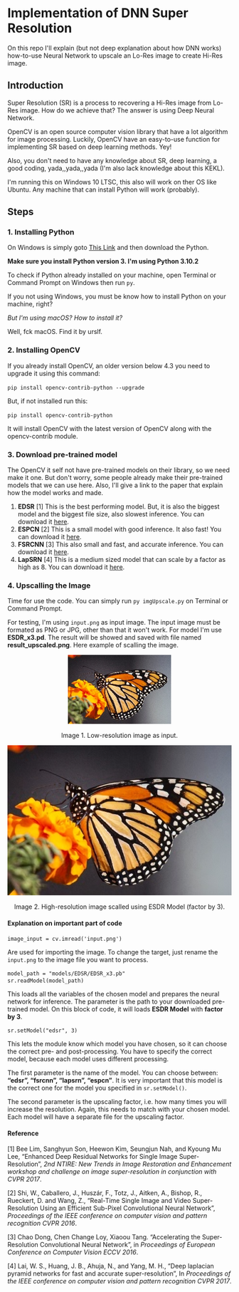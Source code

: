 # Implementation of DNN Super Resolution 
On this repo I'll explain (but not deep explanation about how DNN works) how-to-use Neural Network to upscale an Lo-Res image to create Hi-Res image.

## Introduction
Super Resolution (SR) is a process to recovering a Hi-Res image from Lo-Res image. How do we achieve that? The answer is using Deep Neural Network.

OpenCV is an open source computer vision library that have a lot algorithm for image processing. Luckily, OpenCV have an easy-to-use function for implementing SR based on deep learning methods. Yey!

Also, you don't need to have any knowledge about SR, deep learning, a good coding, yada,,yada,,yada (I'm also lack knowledge about this KEKL).

I'm running this on Windows 10 LTSC, this also will work on ther OS like Ubuntu. Any machine that can install Python will work (probably).


## Steps
### 1. Installing Python
On Windows is simply goto [This Link](https://www.python.org/downloads/windows/) and then download the Python.

**Make sure you install Python version 3. I'm using Python 3.10.2**

To check if Python already installed on your machine, open Terminal or Command Prompt on Windows then run `py`.

If you not using Windows, you must be know how to install Python on your machine, right? 

_But I'm using macOS? How to install it?_

Well, fck macOS. Find it by urslf.

### 2. Installing OpenCV
If you already install OpenCV, an older version below 4.3 you need to upgrade it using this command:

`pip install opencv-contrib-python --upgrade`

But, if not installed run this:

`pip install opencv-contrib-python`

It will install OpenCV with the latest version of OpenCV along with the opencv-contrib module.

### 3. Download pre-trained model
The OpenCV it self not have pre-trained models on their library, so we need make it one. But don't worry, some people already make their pre-trained models that we can use here. Also, I'll give a link to the paper that explain how the model works and made.

1. **EDSR** [1] This is the best performing model. But, it is also the biggest model and the biggest file size, also slowest inference. You can download it [here](https://github.com/Saafke/EDSR_Tensorflow/tree/master/models).
2. **ESPCN** [2] This is a small model with good inference. It also fast! You can download it [here](https://github.com/fannymonori/TF-ESPCN/tree/master/export).
3. **FSRCNN** [3] This also small and fast, and accurate inference. You can download it [here](https://github.com/Saafke/FSRCNN_Tensorflow/tree/master/models).
4. **LapSRN** [4] This is a medium sized model that can scale by a factor as high as 8. You can download it [here](https://github.com/fannymonori/TF-LapSRN/tree/master/export).

### 4. Upscalling the Image
Time for use the code. You can simply run `py imgUpscale.py` on Terminal or Command Prompt. 

For testing, I'm using `input.png` as input image. The input image must be formated as PNG or JPG, other than that it won't work. For model I'm use **ESDR_x3.pd**. The result will be showed and saved with file named **result_upscaled.png**. Here example of scalling  the image.

<p align="center">
  <img src="sample/1.png" alt="Low-resolution"/>
    <p align = "center">
    Image 1. Low-resolution image as input.
    </p>
</p>

<p align="center">
  <img src="result/result_upscaled.png" alt="High-resolution"/>
    <p align = "center">
    Image 2. High-resolution image scalled using ESDR Model (factor by 3).
    </p>
</p>


#### Explanation on important part of code
```
image_input = cv.imread('input.png')
```

Are used for importing  the image. To change the target, just rename the `input.png` to the image file you want to process.


```
model_path = "models/EDSR/EDSR_x3.pb"
sr.readModel(model_path)
```
This loads all the variables of the chosen model and prepares the neural network for inference. The parameter is the path to your downloaded pre-trained model. On this block of code, it will loads **ESDR Model** with **factor by 3**.

```
sr.setModel("edsr", 3)
```
This lets the module know which model you have chosen, so it can choose the correct pre- and post-processing. You have to specify the correct model, because each model uses different processing.

The first parameter is the name of the model. You can choose between: **“edsr”, “fsrcnn”, “lapsrn”, “espcn”**. It is very important that this model is the correct one for the model you specified in `sr.setModel()`.

The second parameter is the upscaling factor, i.e. how many times you will increase the resolution. Again, this needs to match with your chosen model. Each model will have a separate file for the upscaling factor.


#### Reference
[1] Bee Lim, Sanghyun Son, Heewon Kim, Seungjun Nah, and Kyoung Mu Lee, “Enhanced Deep Residual Networks for Single Image Super-Resolution”, _2nd NTIRE: New Trends in Image Restoration and Enhancement workshop and challenge on image super-resolution in conjunction with CVPR 2017_.

[2] Shi, W., Caballero, J., Huszár, F., Totz, J., Aitken, A., Bishop, R., Rueckert, D. and Wang, Z., “Real-Time Single Image and Video Super-Resolution Using an Efficient Sub-Pixel Convolutional Neural Network”, _Proceedings of the IEEE conference on computer vision and pattern recognition CVPR 2016_.

[3] Chao Dong, Chen Change Loy, Xiaoou Tang. “Accelerating the Super-Resolution Convolutional Neural Network”, in _Proceedings of European Conference on Computer Vision ECCV 2016_.

[4] Lai, W. S., Huang, J. B., Ahuja, N., and Yang, M. H., “Deep laplacian pyramid networks for fast and accurate super-resolution”, In _Proceedings of the IEEE conference on computer vision and pattern recognition CVPR 2017_.